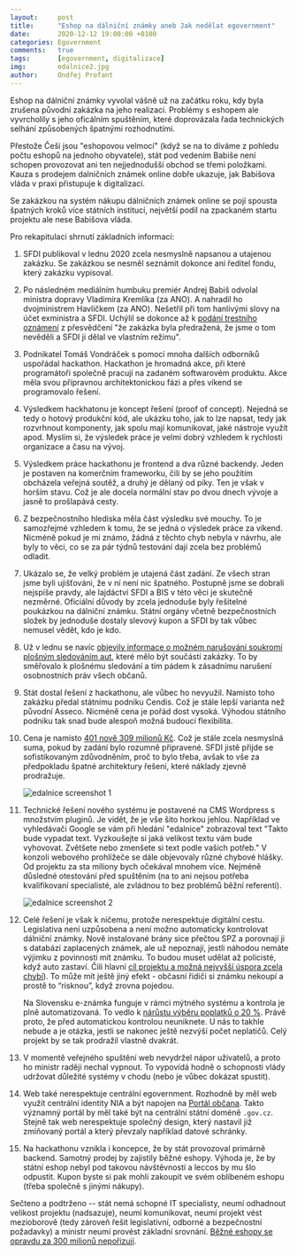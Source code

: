 ```yaml
---
layout:     post
title:      "Eshop na dálniční známky aneb Jak nedělat egovernment"
date:       2020-12-12 19:00:00 +0100
categories: Egovernment
comments:   true
tags:       [egovernment, digitalizace]
img:        edalnice2.jpg
author:     Ondřej Profant
---
```


Eshop na dálniční známky vyvolal vášně už na začátku roku, kdy byla zrušena původní zakázka na jeho realizaci. Problémy s eshopem ale vyvrcholily s jeho oficálním spuštěním, které doprovázala řada technických selhání způsobených špatnými rozhodnutími.

<!--more-->

Přestože Češi jsou "eshopovou velmocí" (když se na to díváme z pohledu počtu eshopů na jednoho obyvatele), stát pod vedením Babiše není schopen provozovat ani ten nejjednodušší obchod se třemi položkami. Kauza s prodejem dalničních známek online dobře ukazuje, jak Babišova vláda v praxi přistupuje k digitalizaci.

Se zakázkou na systém nákupu dálničních známek online se pojí spousta špatných kroků více státních institucí, největší podíl na zpackaném startu projektu ale nese Babišova vláda. 

Pro rekapitulaci shrnutí základních informací:

1) SFDI publikoval v lednu 2020 zcela nesmyslně napsanou a utajenou zakázku. Se zakázkou se nesměl seznámit dokonce ani ředitel fondu, který zakázku vypisoval.

2) Po následném mediálním humbuku premiér Andrej Babiš odvolal ministra dopravy Vladimíra Kremlíka (za ANO). A nahradil ho dvojministrem Havlíčkem (za ANO). Nešetřil při tom hanlivými slovy na účet exministra a SFDI. Uchýlil se dokonce až k [podání trestního oznámení](https://www.idnes.cz/ekonomika/domaci/andrej-babis-e-shop-dalnicni-znamky-zakazka-trestni-oznameni-ministr-kremlik.A200203_121243_ekonomika_elka) z přesvědčení "že zakázka byla předražená, že jsme o tom nevěděli a SFDI ji dělal ve vlastním režimu".

3) Podnikatel Tomáš Vondráček s pomocí mnoha dalších odborníků uspořádal hackathon. Hackathon je hromadná akce, při které programátoři společně pracují na zadaném softwarovém produktu. Akce měla svou přípravnou architektonickou fázi a přes víkend se programovalo řešení.

4) Výsledkem hackhatonu je koncept řešení (proof of concept). Nejedná se tedy o hotový produkční kód, ale ukázku toho, jak to lze napsat, tedy jak rozvrhnout komponenty, jak spolu mají komunikovat, jaké nástroje využít apod. Myslím si, že výsledek práce je velmi dobrý vzhledem k rychlosti organizace a času na vývoj.

5) Výsledkem práce hackathonu je frontend a dva různé backendy. Jeden je postaven na komerčním frameworku, čili by se jeho použítím obcházela veřejná soutěž, a druhý je dělaný od píky. Ten je však v horším stavu. Což je ale docela normální stav po dvou dnech vývoje a jasně to prošlapává cesty.

6) Z bezpečnostního hlediska měla část výsledku své mouchy. To je samozřejmé vzhledem k tomu, že se jedná o výsledek práce za víkend. Nicméně pokud je mi známo, žádná z těchto chyb nebyla v návrhu, ale byly to věci, co se za pár týdnů testování dají zcela bez problémů odladit.

7) Ukázalo se, že velký problém je utajená část zadání. Ze všech stran jsme byli ujišťováni, že v ní není nic špatného. Postupně jsme se dobrali nejspíše pravdy, ale lajdáctví SFDI a BIS v této věci je skutečně nezměrné. Oficiální důvody by zcela jednoduše byly řešitelné poukázkou na dálniční známku. Státní orgány včetně bezpečnostních složek by jednoduše dostaly slevový kupon a SFDI by tak vůbec nemusel vědět, kdo je kdo.

8) Už v lednu se navíc [objevily informace o možném narušování soukromí plošným sledováním aut](https://www.pirati.cz/tiskove-zpravy/plosne-sledovani-aut-v-tendru-na-znamky.html), které mělo být součástí zakázky. To by směřovalo k plošnému sledování a tím pádem k zásadnímu narušení osobnostních práv všech občanů.

9) Stát dostal řešení z hackathonu, ale vůbec ho nevyužil. Namísto toho zakázku předal státnímu podniku Cendis. Což je stále lepší varianta než původní Asseco. Nicméně cena je pořád dost vysoká. Výhodou státního podniku tak snad bude alespoň možná budoucí flexibilita.

10) Cena je namísto [401 nově 309 milionů Kč](https://www.seznamzpravy.cz/clanek/elektronicke-dalnicni-znamky-jsou-vyhozene-penize-rika-hlidac-statu-131945). Což je stále zcela nesmyslná suma, pokud by zadání bylo rozumně připravené. SFDI jistě přijde se sofistikovaným zdůvodněním, proč to bylo třeba, avšak to vše za předpokladu špatné architektury řešení, které náklady zjevně prodražuje.

    ![edalnice screenshot 1](https://www.profant.eu/assets/img/posts/edalnice3.jpg "Chybové hlášky")

11) Technické řešení nového systému je postavené na CMS Wordpress s množstvím pluginů. Je vidět, že je vše šito horkou jehlou. Například ve vyhledávači Google se vám při hledání "edalnice" zobrazoval text "Takto bude vypadat text. Vyzkoušejte si jaká velikost textu vám bude vyhovovat. Zvětšete nebo zmenšete si text podle vašich potřeb." V konzoli webového prohlížeče se dále objevovaly různé chybové hlášky. Od projektu za sta miliony bych očekával mnohem více. Nejméně důsledné otestování před spuštěním (na to ani nejsou potřeba kvalifikovaní specialisté, ale zvládnou to bez problémů běžní referenti).

     ![edalnice screenshot 2](https://www.profant.eu/assets/img/posts/edalnice1.png "Text vyhledávače")

12) Celé řešení je však k ničemu, protože nerespektuje digitální cestu. Legislativa není uzpůsobena a není možno automaticky kontrolovat dálniční známky.  Nově instalované brány sice přečtou SPZ a porovnají ji s databází zaplacených známek, ale už nepoznají, jestli náhodou nemáte výjimku z povinnosti mít známku. To budou muset udělat až policisté, když auto zastaví. Čili hlavní [cíl projektu a možná nejvyšší úspora zcela chybí](
https://www.piratskelisty.cz/clanek-3650-spusteni-elektronicke-dalnicni-znamky-skoncilo-fiaskem-projekt-za-stovky-milionu-selhava-na-novou-eru-na-dalnicich-zatim-zapomenme)). To může mít ještě jiný efekt - občasní řidiči si známku nekoupí a prostě to “risknou”, když zrovna pojedou. 

     Na Slovensku e-známka funguje v rámci mýtného systému a kontrola je plně automatizovaná. To vedlo k [nárůstu výběru poplatků o 20 %](https://www.seznamzpravy.cz/clanek/trnita-cesta-karla-havlicka-k-eshopu-ktery-nefunguje-132369). Právě proto, že před automatickou kontrolou neuniknete. U nás to takhle nebude a je otázka, jestli se nakonec ještě nezvýší počet neplatičů. Celý projekt by se tak prodražil vlastně dvakrát.

13) V momentě veřejného spuštění web nevydržel nápor uživatelů, a proto ho ministr raději nechal vypnout. To vypovídá hodně o schopnosti vlády udržovat důležité systémy v chodu (nebo je vůbec dokázat spustit).

14) Web také nerespektuje centrální egovernment. Rozhodně by měl web využít centrální identity NIA a být napojen na [Portál občana](https://portal.gov.cz). Takto významný portál by měl také být na centrální státní doméně `.gov.cz`. Stejně tak web nerespektuje společný design, který nastavil již zmiňovaný portál a který převzaly například datové schránky.

15) Na hackathonu vznikla i koncepce, že by stát provozoval primárně backend. Samotný prodej by zajistily běžné eshopy. Výhoda je, že by státní eshop nebyl pod takovou návštěvností a leccos by mu šlo odpustit. Kupon byste si pak mohli zakoupit ve svém oblíbeném eshopu (třeba společně s jinými nákupy). 

Sečteno a podtrženo -- stát nemá schopné IT specialisty, neumí odhadnout velikost projektu (nadsazuje), neumí komunikovat, neumí projekt vést mezioborově (tedy zároveň řešit legislativní, odborné a bezpečnostní požadavky) a ministr neumí provést základní srovnání. [Běžné eshopy se opravdu za 300 milionů nepořizují](https://www.facebook.com/ondrej.profant/posts/10218455076954914).
